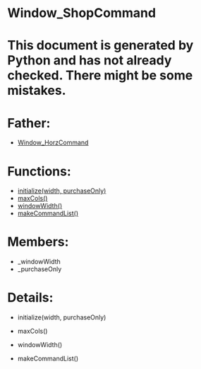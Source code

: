 Window_ShopCommand
===

# This document is generated by Python and has not already checked. There might be some mistakes.

# Father:
* [Window_HorzCommand](Window_HorzCommand.md)


# Functions:
* [initialize(width, purchaseOnly)](#initialize)
* [maxCols()](#maxCols)
* [windowWidth()](#windowWidth)
* [makeCommandList()](#makeCommandList)

# Members:
* _windowWidth
* _purchaseOnly

# Details:
<p id=initialize></p>

* initialize(width, purchaseOnly)
	

<p id=maxCols></p>

* maxCols()
	

<p id=windowWidth></p>

* windowWidth()
	

<p id=makeCommandList></p>

* makeCommandList()
	

